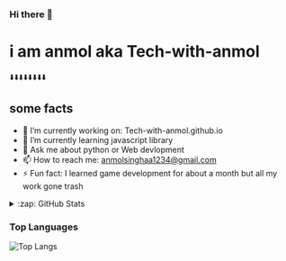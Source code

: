 ### Hi there 👋

<!--
**Tech-with-anmol/Tech-with-anmol** is a ✨ _special_ ✨ repository because its `README.md` (this file) appears on your GitHub profile.

Here are some ideas to get you started:

- 🔭 I’m currently working on Tech-with-anmol.github.io 
- 🌱 I’m currently learning javascript library
- 👯 I’m looking to collaborate on
- 🤔 I’m looking for help with 
- 💬 Ask me about python or Web devlopment
- 📫 How to reach me: anmolsinghaa1234@gmail.com 
- 😄 Pronouns: ...
- ⚡ Fun fact: I learned game development for about a month but all my work gone trash
-->
# i am anmol aka Tech-with-anmol
⬇️⬇️⬇️⬇️⬇️⬇️⬇️⬇️
## some facts

- 🔭 I’m currently working on: Tech-with-anmol.github.io 
- 🌱 I’m currently learning javascript library
- 💬 Ask me about python or Web devlopment
- 📫 How to reach me: anmolsinghaa1234@gmail.com 
- ⚡ Fun fact: I learned game development for about a month but all my work gone trash
<details>
  <summary>:zap: GitHub Stats</summary>

  <img align="left" alt="Tech-with-anmol's GitHub Stats" src="https://github-readme-stats.vercel.app/api?username=Tech-with-anmol&show_icons=true&hide_border=true&theme=radical" />

</details>

### Top Languages
![Top Langs](https://github-readme-stats.vercel.app/api/top-langs/?username=Tech-with-anmol&theme=prussian&langs_count=10&hide=batchfile,toml,)
